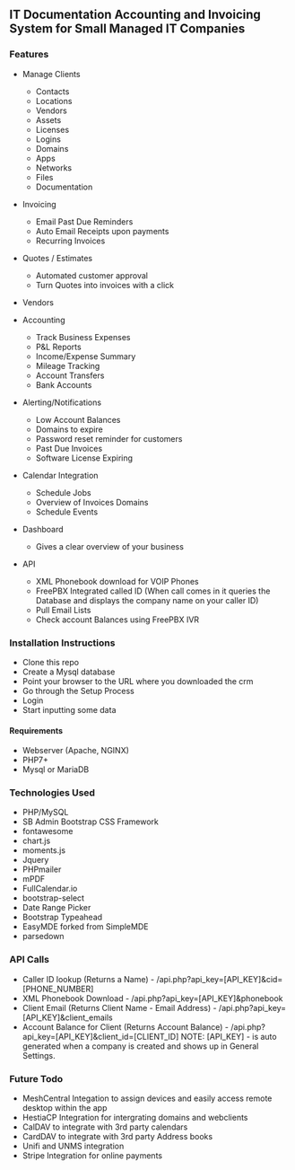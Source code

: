## IT Documentation Accounting and Invoicing System for Small Managed IT Companies

### Features
* Manage Clients
  * Contacts
  * Locations
  * Vendors
  * Assets
  * Licenses
  * Logins
  * Domains
  * Apps
  * Networks
  * Files
  * Documentation
* Invoicing
  * Email Past Due Reminders
  * Auto Email Receipts upon payments
  * Recurring Invoices
* Quotes / Estimates
  * Automated customer approval
  * Turn Quotes into invoices with a click
* Vendors
* Accounting
  * Track Business Expenses
  * P&L Reports
  * Income/Expense Summary
  * Mileage Tracking
  * Account Transfers
  * Bank Accounts
* Alerting/Notifications
  * Low Account Balances
  * Domains to expire
  * Password reset reminder for customers
  * Past Due Invoices
  * Software License Expiring
* Calendar Integration
  * Schedule Jobs
  * Overview of Invoices Domains
  * Schedule Events
* Dashboard
  * Gives a clear overview of your business

* API
  * XML Phonebook download for VOIP Phones
  * FreePBX Integrated called ID (When call comes in it queries the Database and displays the company name on your caller ID)
  * Pull Email Lists
  * Check account Balances using FreePBX IVR

### Installation Instructions

* Clone this repo
* Create a Mysql database
* Point your browser to the URL where you downloaded the crm
* Go through the Setup Process
* Login
* Start inputting some data

#### Requirements
* Webserver (Apache, NGINX)
* PHP7+
* Mysql or MariaDB

### Technologies Used
* PHP/MySQL
* SB Admin Bootstrap CSS Framework
* fontawesome
* chart.js
* moments.js
* Jquery
* PHPmailer
* mPDF
* FullCalendar.io
* bootstrap-select
* Date Range Picker
* Bootstrap Typeahead
* EasyMDE forked from SimpleMDE
* parsedown

### API Calls
* Caller ID lookup (Returns a Name) - /api.php?api_key=[API_KEY]&cid=[PHONE_NUMBER]
* XML Phonebook Download - /api.php?api_key=[API_KEY]&phonebook
* Client Email (Returns Client Name - Email Address) - /api.php?api_key=[API_KEY]&client_emails
* Account Balance for Client (Returns Account Balance) - /api.php?api_key=[API_KEY]&client_id=[CLIENT_ID]
NOTE: [API_KEY] - is auto generated when a company is created and shows up in General Settings.

### Future Todo
* MeshCentral Integation to assign devices and easily access remote desktop within the app
* HestiaCP Integration for intergrating domains and webclients
* CalDAV to integrate with 3rd party calendars
* CardDAV to integrate with 3rd party Address books
* Unifi and UNMS integration
* Stripe Integration for online payments